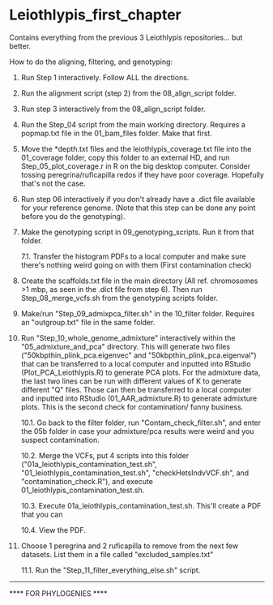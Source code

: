 # Leiothlypis_first_chapter
Contains everything from the previous 3 Leiothlypis repositories... but better. 

How to do the aligning, filtering, and genotyping:
1. Run Step 1 interactively. Follow ALL the directions. 

2. Run the alignment script (step 2) from the 08_align_script folder.

3. Run step 3 interactively from the 08_align_script folder. 

4. Run the Step_04 script from the main working directory. Requires a popmap.txt file in the 01_bam_files folder. Make that first. 

5. Move the *depth.txt files and the leiothlypis_coverage.txt file into the 01_coverage folder, copy this folder to an external HD, and run Step_05_plot_coverage.r in R on the big desktop computer. Consider tossing peregrina/ruficapilla redos if they have poor coverage. Hopefully that's not the case.

6. Run step 06 interactively if you don't already have a .dict file available for your reference genome. (Note that this step can be done any point before you do the genotyping).

7. Make the genotyping script in 09_genotyping_scripts. Run it from that folder.

    7.1. Transfer the histogram PDFs to a local computer and make sure there's nothing weird going on with them (First contamination check)

8. Create the scaffolds.txt file in the main directory (All ref. chromosomes >1 mbp, as seen in the .dict file from step 6). Then run Step_08_merge_vcfs.sh from the genotyping scripts folder. 

9. Make/run "Step_09_admixpca_filter.sh" in the 10_filter folder. Requires an "outgroup.txt" file in the same folder.
    
10. Run "Step_10_whole_genome_admixture" interactively within the "05_admixture_and_pca" directory. This will generate two files ("50kbpthin_plink_pca.eigenvec" and "50kbpthin_plink_pca.eigenval") that can be transferred to a local computer and inputted into RStudio (Plot_PCA_Leiothlypis.R) to generate PCA plots. For the admixture data, the last two lines can be run with different values of K to generate different "Q" files. Those can then be transferred to a local computer and inputted into RStudio (01_AAR_admixture.R) to generate admixture plots. This is the second check for contamination/ funny business. 

    10.1. Go back to the filter folder, run "Contam_check_filter.sh", and enter the 05b folder in case your admixture/pca results were weird and you suspect contamination.

    10.2. Merge the VCFs, put 4 scripts into this folder ("01a_leiothlypis_contamination_test.sh", "01_leiothlypis_contamination_test.sh", "checkHetsIndvVCF.sh", and "contamination_check.R"), and execute 01_leiothlypis_contamination_test.sh. 

    10.3. Execute 01a_leiothlypis_contamination_test.sh. This'll create a PDF that you can 

    10.4. View the PDF. 

11. Choose 1 peregrina and 2 ruficapilla to remove from the next few datasets. List them in a file called "excluded_samples.txt"

    11.1. Run the "Step_11_filter_everything_else.sh" script.

***********************************
**** FOR PHYLOGENIES ****
